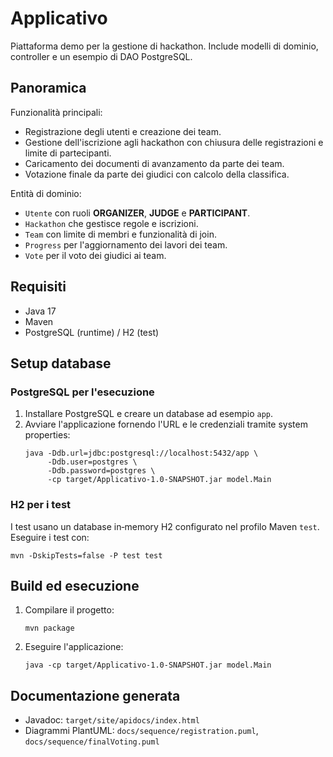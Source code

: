 # Applicativo

Piattaforma demo per la gestione di hackathon. Include modelli di dominio, controller e un esempio di DAO PostgreSQL.

## Panoramica

Funzionalità principali:

- Registrazione degli utenti e creazione dei team.
- Gestione dell'iscrizione agli hackathon con chiusura delle registrazioni e limite di partecipanti.
- Caricamento dei documenti di avanzamento da parte dei team.
- Votazione finale da parte dei giudici con calcolo della classifica.

Entità di dominio:

- `Utente` con ruoli **ORGANIZER**, **JUDGE** e **PARTICIPANT**.
- `Hackathon` che gestisce regole e iscrizioni.
- `Team` con limite di membri e funzionalità di join.
- `Progress` per l'aggiornamento dei lavori dei team.
- `Vote` per il voto dei giudici ai team.

## Requisiti
- Java 17
- Maven
- PostgreSQL (runtime) / H2 (test)

## Setup database

### PostgreSQL per l'esecuzione
1. Installare PostgreSQL e creare un database ad esempio `app`.
2. Avviare l'applicazione fornendo l'URL e le credenziali tramite system properties:
   ```
   java -Ddb.url=jdbc:postgresql://localhost:5432/app \
        -Ddb.user=postgres \
        -Ddb.password=postgres \
        -cp target/Applicativo-1.0-SNAPSHOT.jar model.Main
   ```

### H2 per i test
I test usano un database in‑memory H2 configurato nel profilo Maven `test`.
Eseguire i test con:
```
mvn -DskipTests=false -P test test
```

## Build ed esecuzione

1. Compilare il progetto:
   ```
   mvn package
   ```
2. Eseguire l'applicazione:
   ```
   java -cp target/Applicativo-1.0-SNAPSHOT.jar model.Main
   ```

## Documentazione generata

- Javadoc: `target/site/apidocs/index.html`
- Diagrammi PlantUML: `docs/sequence/registration.puml`, `docs/sequence/finalVoting.puml`
